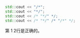 ```c++
std::cout << "/*";
std::cout << "*/";
std::cout << /* "*/" */;
std::cout << /* "*/" /* "/*" */;
```

第 1 2行是正确的。
